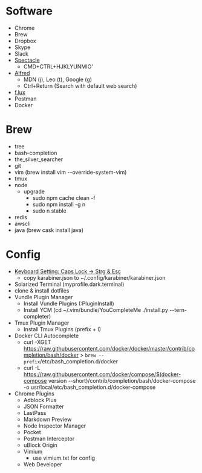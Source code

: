 # Software
- Chrome
- Brew
- Dropbox
- Skype
- Slack
- [Spectacle](https://www.spectacleapp.com)
  - CMD+CTRL+HJKLYUNMIO'
- [Alfred](https://www.alfredapp.com)
  - MDN (j), Leo (t), Google (g)
  - Ctrl+Return (Search with default web search)
- [f.lux](https://justgetflux.com)
- Postman
- Docker

# Brew
- tree
- bash-completion
- the_silver_searcher
- git
- vim (brew install vim --override-system-vim)
- tmux
- node
  - upgrade
    - sudo npm cache clean -f
    - sudo npm install -g n
    - sudo n stable
- redis
- awscli
- java (brew cask install java)

# Config
- [Keyboard Setting: Caps Lock -> Strg & Esc](https://github.com/wwwjfy/Karabiner-Elements/releases)
  - copy karabiner.json to ~/.config/karabiner/karabiner.json
- Solarized Terminal (myprofile.dark.terminal)
- clone & install dotfiles
- Vundle Plugin Manager
  - Install Vundle Plugins (:PluginInstall)
  - Install YCM (cd ~/.vim/bundle/YouCompleteMe ./install.py --tern-completer)
- Tmux Plugin Manager
  - Install Tmux Plugins (prefix + I)
- Docker CLI Autocomplete
  - curl -XGET https://raw.githubusercontent.com/docker/docker/master/contrib/completion/bash/docker > `brew --prefix`/etc/bash_completion.d/docker
  - curl -L https://raw.githubusercontent.com/docker/compose/$(docker-compose version --short)/contrib/completion/bash/docker-compose -o usr/local/etc/bash_completion.d/docker-compose
- Chrome Plugins
  - Adblock Plus
  - JSON Formatter
  - LastPass
  - Markdown Preview
  - Node Inspector Manager
  - Pocket
  - Postman Interceptor
  - uBlock Origin
  - Vimium
    - use vimium.txt for config
  - Web Developer

